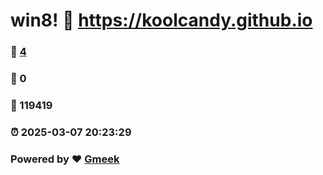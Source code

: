 # win8! :link: https://koolcandy.github.io 
### :page_facing_up: [4](https://koolcandy.github.io/tag.html) 
### :speech_balloon: 0 
### :hibiscus: 119419 
### :alarm_clock: 2025-03-07 20:23:29 
### Powered by :heart: [Gmeek](https://github.com/Meekdai/Gmeek)

